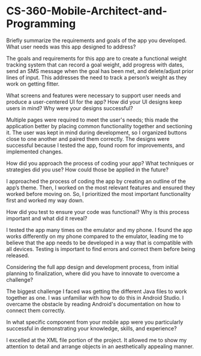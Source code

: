 # CS-360-Mobile-Architect-and-Programming

Briefly summarize the requirements and goals of the app you developed. What user needs was this app designed to address? 

The goals and requirements for this app are to create a functional weight tracking system that can record a goal weight, add progress with dates, send an SMS message when the goal has been met, and delete/adjust prior lines of input. This addresses the need to track a person’s weight as they work on getting fitter. 

What screens and features were necessary to support user needs and produce a user-centered UI for the app? How did your UI designs keep users in mind? Why were your designs successful?

Multiple pages were required to meet the user's needs; this made the application better by placing common functionality together and sectioning it. The user was kept in mind during development, so I organized buttons close to one another and paired them correctly. The designs were successful because I tested the app, found room for improvements, and implemented changes. 

How did you approach the process of coding your app? What techniques or strategies did you use? How could those be applied in the future?

I approached the process of coding the app by creating an outline of the app’s theme. Then, I worked on the most relevant features and ensured they worked before moving on. So, I prioritized the most important functionality first and worked my way down. 

How did you test to ensure your code was functional? Why is this process important and what did it reveal?

I tested the app many times on the emulator and my phone. I found the app works differently on my phone compared to the emulator, leading me to believe that the app needs to be developed in a way that is compatible with all devices. Testing is important to find errors and correct them before being released. 

Considering the full app design and development process, from initial planning to finalization, where did you have to innovate to overcome a challenge?

The biggest challenge I faced was getting the different Java files to work together as one. I was unfamiliar with how to do this in Android Studio. I overcame the obstacle by reading Android's documentation on how to connect them correctly.

In what specific component from your mobile app were you particularly successful in demonstrating your knowledge, skills, and experience?

I excelled at the XML file portion of the project. It allowed me to show my attention to detail and arrange objects in an aesthetically appealing manner. 
